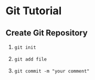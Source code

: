 # Git Tutorial

## Create Git Repository 

1. ```powershell
   git init
   ```

2. ```powershell
   git add file
   ```

3. ```
   git commit -m "your comment"
   ```